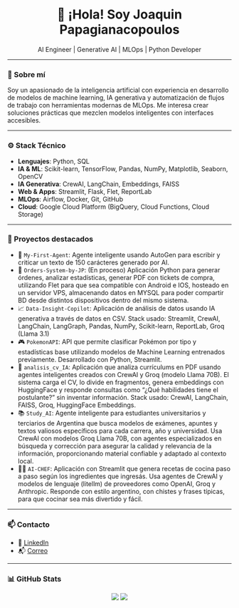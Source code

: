 <h1 align="center">👋 ¡Hola! Soy Joaquin Papagianacopoulos</h1>

<p align="center">
AI Engineer | Generative AI | MLOps | Python Developer
</p>

---

### 🧠 Sobre mí

Soy un apasionado de la inteligencia artificial con experiencia en desarrollo de modelos de machine learning, IA generativa y automatización de flujos de trabajo con herramientas modernas de MLOps. Me interesa crear soluciones prácticas que mezclen modelos inteligentes con interfaces accesibles.

---

### ⚙️ Stack Técnico

- **Lenguajes**: Python, SQL
- **IA & ML**: Scikit-learn, TensorFlow, Pandas, NumPy, Matplotlib, Seaborn, OpenCV
- **IA Generativa**: CrewAI, LangChain, Embeddings, FAISS
- **Web & Apps**: Streamlit, Flask, Flet, ReportLab
- **MLOps**: Airflow, Docker, Git, GitHub
- **Cloud**: Google Cloud Platform (BigQuery, Cloud Functions, Cloud Storage)
  
---
### 🚀 Proyectos destacados

- 🤖 `My-First-Agent`: Agente inteligente usando AutoGen para escribir y criticar un texto de 150 carácteres generado por AI.
- 🧾 `Orders-System-by-JP`: (En proceso) Aplicación Python para generar órdenes, analizar estadísticas, generar PDF con tickets de compra, utilizando Flet para que sea compatible con Android e IOS, hosteado en un servidor VPS, almacenando datos en MYSQL para poder compartir BD desde distintos dispositivos dentro del mismo sistema.
- 📈 `Data-Insight-Copilot`: Aplicación de análisis de datos usando IA generativa a través de datos en CSV. Stack usado: Streamlit, CrewAI, LangChain, LangGraph, Pandas, NumPy, Scikit-learn, ReportLab, Groq (Llama 3.1)
- 🎮 `PokemonAPI`: API que permite clasificar Pokémon por tipo y estadísticas base utilizando modelos de Machine Learning entrenados previamente. Desarrollado con Python, Streamlit.
- 📄 `analisis_cv_IA`: Aplicación que analiza currículums en PDF usando agentes inteligentes creados con CrewAI y Groq (modelo Llama 70B). El sistema carga el CV, lo divide en fragmentos, genera embeddings con HuggingFace y responde consultas como “¿Qué habilidades tiene el postulante?” sin inventar información. Stack usado: CrewAI, LangChain, FAISS, Groq, HuggingFace Embeddings.
- 📚 `Study_AI`: Agente inteligente para estudiantes universitarios y terciarios de Argentina que busca modelos de exámenes, apuntes y textos valiosos específicos para cada carrera, año y universidad. Usa CrewAI con modelos Groq Llama 70B, con agentes especializados en búsqueda y corrección para asegurar la calidad y relevancia de la información, proporcionando material confiable y adaptado al contexto local.
- 👨‍🍳 `AI-CHEF`: Aplicación con Streamlit que genera recetas de cocina paso a paso según los ingredientes que ingresás. Usa agentes de CrewAI y modelos de lenguaje (litellm) de proveedores como OpenAI, Groq y Anthropic. Responde con estilo argentino, con chistes y frases típicas, para que cocinar sea más divertido y fácil.

---


### 📫 Contacto

- 💼 [LinkedIn](https://linkedin.com/in/joaquin-papagianacopoulos)
- 📬 [Correo](mailto:joaquinpapagianacopoulos@gmail.com)

---

### 📊 GitHub Stats

<p align="center">
  <img src="https://github-readme-stats.vercel.app/api?username=joaquin-papagianacopoulos&show_icons=true&theme=radical" />
  <img src="https://github-readme-stats.vercel.app/api/top-langs/?username=joaquin-papagianacopoulos&layout=compact&theme=radical" />
</p>
